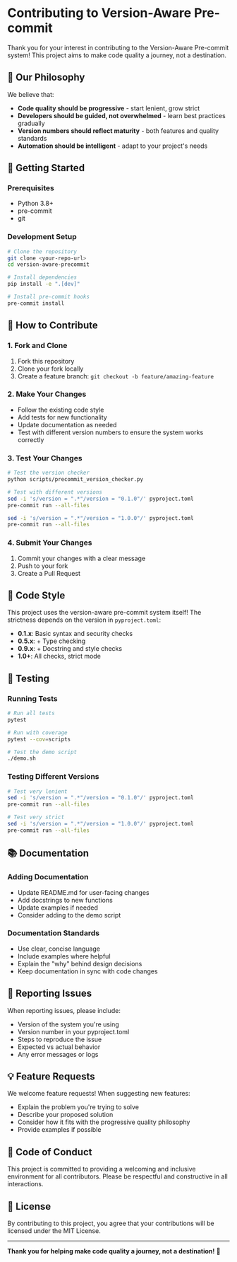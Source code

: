 # Contributing to Version-Aware Pre-commit

Thank you for your interest in contributing to the Version-Aware Pre-commit system! This project aims to make code quality a journey, not a destination.

## 🎯 Our Philosophy

We believe that:
- **Code quality should be progressive** - start lenient, grow strict
- **Developers should be guided, not overwhelmed** - learn best practices gradually
- **Version numbers should reflect maturity** - both features and quality standards
- **Automation should be intelligent** - adapt to your project's needs

## 🚀 Getting Started

### Prerequisites
- Python 3.8+
- pre-commit
- git

### Development Setup
```bash
# Clone the repository
git clone <your-repo-url>
cd version-aware-precommit

# Install dependencies
pip install -e ".[dev]"

# Install pre-commit hooks
pre-commit install
```

## 📝 How to Contribute

### 1. Fork and Clone
1. Fork this repository
2. Clone your fork locally
3. Create a feature branch: `git checkout -b feature/amazing-feature`

### 2. Make Your Changes
- Follow the existing code style
- Add tests for new functionality
- Update documentation as needed
- Test with different version numbers to ensure the system works correctly

### 3. Test Your Changes
```bash
# Test the version checker
python scripts/precommit_version_checker.py

# Test with different versions
sed -i 's/version = ".*"/version = "0.1.0"/' pyproject.toml
pre-commit run --all-files

sed -i 's/version = ".*"/version = "1.0.0"/' pyproject.toml
pre-commit run --all-files
```

### 4. Submit Your Changes
1. Commit your changes with a clear message
2. Push to your fork
3. Create a Pull Request

## 🎨 Code Style

This project uses the version-aware pre-commit system itself! The strictness depends on the version in `pyproject.toml`:

- **0.1.x**: Basic syntax and security checks
- **0.5.x**: + Type checking
- **0.9.x**: + Docstring and style checks
- **1.0+**: All checks, strict mode

## 🧪 Testing

### Running Tests
```bash
# Run all tests
pytest

# Run with coverage
pytest --cov=scripts

# Test the demo script
./demo.sh
```

### Testing Different Versions
```bash
# Test very lenient
sed -i 's/version = ".*"/version = "0.1.0"/' pyproject.toml
pre-commit run --all-files

# Test very strict
sed -i 's/version = ".*"/version = "1.0.0"/' pyproject.toml
pre-commit run --all-files
```

## 📚 Documentation

### Adding Documentation
- Update README.md for user-facing changes
- Add docstrings to new functions
- Update examples if needed
- Consider adding to the demo script

### Documentation Standards
- Use clear, concise language
- Include examples where helpful
- Explain the "why" behind design decisions
- Keep documentation in sync with code changes

## 🐛 Reporting Issues

When reporting issues, please include:
- Version of the system you're using
- Version number in your pyproject.toml
- Steps to reproduce the issue
- Expected vs actual behavior
- Any error messages or logs

## 💡 Feature Requests

We welcome feature requests! When suggesting new features:
- Explain the problem you're trying to solve
- Describe your proposed solution
- Consider how it fits with the progressive quality philosophy
- Provide examples if possible

## 🤝 Code of Conduct

This project is committed to providing a welcoming and inclusive environment for all contributors. Please be respectful and constructive in all interactions.

## 📄 License

By contributing to this project, you agree that your contributions will be licensed under the MIT License.

---

**Thank you for helping make code quality a journey, not a destination!** 🚀
